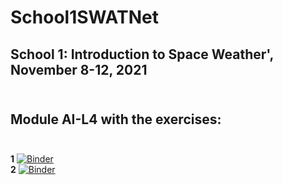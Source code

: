 # School1SWATNet 
## **School 1: Introduction to Space Weather**', November 8-12, 2021 <br /><br />
## **Module AI-L4** with the exercises:<br /><br />
**1** [![Binder](https://mybinder.org/badge_logo.svg)](https://mybinder.org/v2/gh/SWATNetSchools/School1_Nov2021/master?labpath=sunspots.ipynb) <br />
**2** [![Binder](https://mybinder.org/badge_logo.svg)](https://mybinder.org/v2/gh/SWATNetSchools/School1_Nov2021/master?labpath=facular-regions.ipynb)
